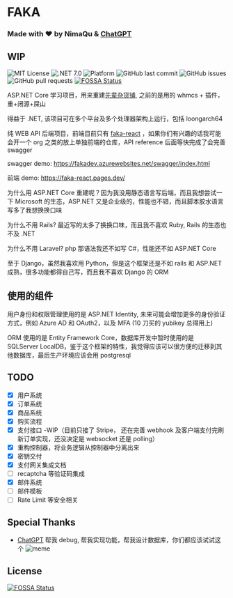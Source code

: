 # FAKA

### Made with ❤️ by NimaQu & [ChatGPT](https://openai.com/blog/chatgpt/)

## WIP

![MIT License](https://img.shields.io/github/license/NimaQu/FAKA)
![.NET 7.0](https://img.shields.io/badge/.NET-7.0-blue)
![Platform](https://img.shields.io/badge/platform-Windows%20%7C%20Linux-lightgrey)
![GitHub last commit](https://img.shields.io/github/last-commit/NimaQu/FAKA)
![GitHub issues](https://img.shields.io/github/issues/NimaQu/FAKA)
![GitHub pull requests](https://img.shields.io/github/issues-pr/NimaQu/FAKA)
[![FOSSA Status](https://app.fossa.com/api/projects/git%2Bgithub.com%2FNimaQu%2FFAKA.svg?type=shield)](https://app.fossa.com/projects/git%2Bgithub.com%2FNimaQu%2FFAKA?ref=badge_shield)

ASP.NET Core 学习项目，用来重建[先辈杂货铺](https://shop.114514.cloud), 之前的是用的 whmcs + 插件，重+闭源+屎山

得益于 .NET, 该项目可在多个平台及多个处理器架构上运行，包括 loongarch64

纯 WEB API 后端项目，前端目前只有 [faka-react](https://github.com/sun00108/faka-react) ，如果你们有兴趣的话我可能会开一个 org
之类的放上单独前端的仓库，API reference 后面等快完成了会完善 swagger

swagger demo: https://fakadev.azurewebsites.net/swagger/index.html

前端 demo: https://faka-react.pages.dev/

为什么用 ASP.NET Core 重建呢？因为我没用静态语言写后端，而且我想尝试一下 Microsoft 的生态，ASP.NET
又是企业级的，性能也不错，而且脚本胶水语言写多了我想换换口味

为什么不用 Rails? 最近写的太多了换换口味，而且我不喜欢 Ruby, Rails 的生态也不及 .NET

为什么不用 Laravel? php 那语法我还不如写 C#，性能还不如 ASP.NET Core

至于 Django，虽然我喜欢用 Python，但是这个框架还是不如 rails 和 ASP.NET 成熟，很多功能都得自己写，而且我不喜欢 Django 的 ORM

## 使用的组件

用户身份和权限管理使用的是 ASP.NET Identity, 未来可能会增加更多的身份验证方式，例如 Azure AD 和 OAuth2，以及 MFA (10 刀买的
yubikey 总得用上)

ORM 使用的是 Entity Framework Core，数据库开发中暂时使用的是 SQLServer LocalDB，鉴于这个框架的特性，我觉得应该可以很方便的迁移到其他数据库，最后生产环境应该会用
postgresql

## TODO

- [x] 用户系统
- [x] 订单系统
- [x] 商品系统
- [x] 购买流程
- [x] 支付接口 -WIP（目前只接了 Stripe， 还在完善 webhook 及客户端支付完刷新订单实现，还没决定是 websocket 还是 polling）
- [x] 重构控制器，将业务逻辑从控制器中分离出来
- [x] 密钥交付
- [x] 支付网关集成文档
- [ ] recaptcha 等验证码集成
- [x] 邮件系统
- [ ] 邮件模板
- [ ] Rate Limit 等安全相关

## Special Thanks

- [ChatGPT](https://openai.com/blog/chatgpt/) 帮我 debug, 帮我实现功能，帮我设计数据库，你们都应该试试这个
![meme](https://user-images.githubusercontent.com/26685881/212586984-b383e140-3bc0-47bc-8032-bad2ace91cf9.jpg)

## License
[![FOSSA Status](https://app.fossa.com/api/projects/git%2Bgithub.com%2FNimaQu%2FFAKA.svg?type=large)](https://app.fossa.com/projects/git%2Bgithub.com%2FNimaQu%2FFAKA?ref=badge_large)